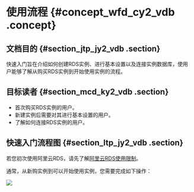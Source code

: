 # 使用流程 {#concept_wfd_cy2_vdb .concept}

## 文档目的 {#section_jtp_jy2_vdb .section}

快速入门旨在介绍如何创建RDS实例、进行基本设置以及连接实例数据库，使用户能够了解从购买RDS实例到开始使用实例的流程。

## 目标读者 {#section_mcd_ky2_vdb .section}

-   首次购买RDS实例的用户。
-   新建实例后需要对其进行基本设置的用户。
-   了解如何连接RDS实例的用户。

## 快速入门流程图 {#section_ltp_jy2_vdb .section}

若您初次使用阿里云RDS，请先了解[阿里云RDS使用限制](intl.zh-CN/快速入门MySQL版/使用限制.md#)。

通常，从新购实例到可以开始使用实例，您需要完成如下操作：

![](http://static-aliyun-doc.oss-cn-hangzhou.aliyuncs.com/assets/img/7813/15432233021776_zh-CN.png)

